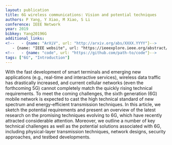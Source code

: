 ```yaml
---
layout: publication
title: 6G wireless communications: Vision and potential techniques
authors: P Yang, Y Xiao, M Xiao, S Li
conference: IEEE Network
year: 2019
bibkey: Yang20196G
additional_links:
<!--   - {name: "ArXiV", url: "http://arxiv.org/abs/XXXX.YYYY"}-->
   - {name: "IEEE website", url: "https://ieeexplore.ieee.org/abstract/document/8782879"}
<!--   - {name: "code", url: "https://github.com/path-to/code"}-->
tags: ["6G", "Introduction"]
---
```

With the fast development of smart terminals and emerging new applications (e.g., real-time and interactive services), wireless data traffic has drastically increased, and current cellular networks (even the forthcoming 5G) cannot completely match the quickly rising technical requirements. To meet the coming challenges, the sixth generation (6G) mobile network is expected to cast the high technical standard of new spectrum and energy-efficient transmission techniques. In this article, we sketch the potential requirements and present an overview of the latest research on the promising techniques evolving to 6G, which have recently attracted considerable attention. Moreover, we outline a number of key technical challenges as well as the potential solutions associated with 6G, including physical-layer transmission techniques, network designs, security approaches, and testbed developments.